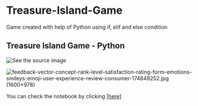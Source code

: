 # Treasure-Island-Game
Game created with help of Python using if, elif and else condition


## **Treasure Island Game - Python** 

![See the source image](https://www.boardgamequest.com/wp-content/uploads/2019/02/Treasure-Island.jpg)





![feedback-vector-concept-rank-level-satisfaction-rating-form-emotions-smileys-emoji-user-experience-review-consumer-174849252.jpg (1600×978)](https://thumbs.dreamstime.com/z/feedback-vector-concept-rank-level-satisfaction-rating-form-emotions-smileys-emoji-user-experience-review-consumer-174849252.jpg)

You can check the notebook by clicking [\[here\]](https://github.com/abhaysarkar25/Treasure-Island-Game)
